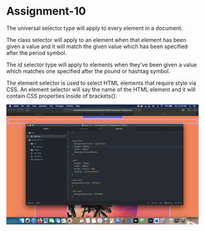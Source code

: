 # Assignment-10

The universal selector type will apply to every element in a document.

The class selector will apply to an element when that element has been given a value and it will match the given value which has been specified after the period symbol.

The id selector type will apply to elements when they’ve been given a value which matches one specified after the pound or hashtag symbol.

The element selector is used to select HTML elements that require style via CSS. An element selector will say the name of the HTML element and it will contain CSS properties inside of brackets{}.



![ScreenShot](./images/screenshot.png)

